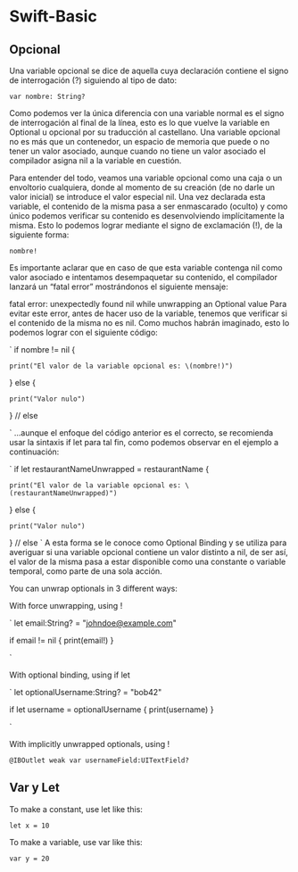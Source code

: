 # Swift-Basic

## Opcional
Una variable opcional se dice de aquella cuya declaración contiene el signo de interrogación (?) siguiendo al tipo de dato:

`var nombre: String?`

Como podemos ver la única diferencia con una variable normal es el signo de interrogación al final de la línea, esto es lo que vuelve la variable en Optional u opcional por su traducción al castellano. Una variable opcional no es más que un contenedor, un espacio de memoria que puede o no tener un valor asociado, aunque cuando no tiene un valor asociado el compilador asigna nil a la variable en cuestión.

Para entender del todo, veamos una variable opcional como una caja o un envoltorio cualquiera, donde al momento de su creación (de no darle un valor inicial) se introduce el valor especial nil. Una vez declarada esta variable, el contenido de la misma pasa a ser enmascarado (oculto) y como único podemos verificar su contenido es desenvolviendo implícitamente la misma. Esto lo podemos lograr mediante el signo de exclamación (!), de la siguiente forma:

`nombre!`

Es importante aclarar que en caso de que esta variable contenga nil como valor asociado e intentamos desempaquetar su contenido, el compilador lanzará un “fatal error” mostrándonos el siguiente mensaje:

fatal error: unexpectedly found nil while unwrapping an Optional value
Para evitar este error, antes de hacer uso de la variable, tenemos que verificar si el contenido de la misma no es nil. Como muchos habrán imaginado, esto lo podemos lograr con el siguiente código:

`
if nombre != nil {

    print("El valor de la variable opcional es: \(nombre!)")

} else {

    print("Valor nulo")

} // else

`
…aunque el enfoque del código anterior es el correcto, se recomienda usar la sintaxis if let para tal fin, como podemos observar en el ejemplo a continuación:

`
if let restaurantNameUnwrapped = restaurantName {

    print("El valor de la variable opcional es: \(restaurantNameUnwrapped)")

} else {

    print("Valor nulo")

} // else
`
A esta forma se le conoce como Optional Binding y se utiliza para averiguar si una variable opcional contiene un valor distinto a nil, de ser así, el valor de la misma pasa a estar disponible como una constante o variable temporal, como parte de una sola acción.

You can unwrap optionals in 3 different ways:

With force unwrapping, using !

`
let email:String? = "johndoe@example.com"

if email != nil {
    print(email!)
}

`

With optional binding, using if let

`
let optionalUsername:String? = "bob42"

if let username = optionalUsername {
    print(username)
}

`

With implicitly unwrapped optionals, using !

`@IBOutlet weak var usernameField:UITextField?`

## Var y Let

To make a constant, use let like this:

`let x = 10`

To make a variable, use var like this:

`var y = 20`


